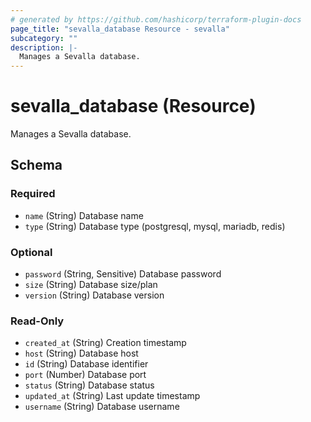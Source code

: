 ```yaml
---
# generated by https://github.com/hashicorp/terraform-plugin-docs
page_title: "sevalla_database Resource - sevalla"
subcategory: ""
description: |-
  Manages a Sevalla database.
---
```


# sevalla_database (Resource)

Manages a Sevalla database.



<!-- schema generated by tfplugindocs -->
## Schema

### Required

- `name` (String) Database name
- `type` (String) Database type (postgresql, mysql, mariadb, redis)

### Optional

- `password` (String, Sensitive) Database password
- `size` (String) Database size/plan
- `version` (String) Database version

### Read-Only

- `created_at` (String) Creation timestamp
- `host` (String) Database host
- `id` (String) Database identifier
- `port` (Number) Database port
- `status` (String) Database status
- `updated_at` (String) Last update timestamp
- `username` (String) Database username
